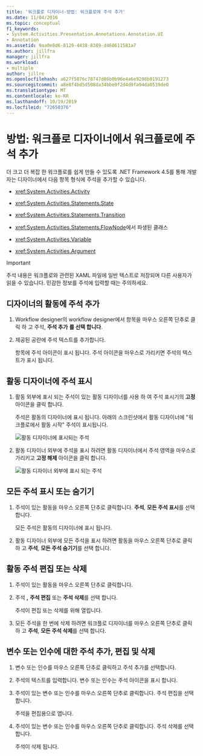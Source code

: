 ```yaml
---
title: '워크플로 디자이너-방법: 워크플로에 주석 추가'
ms.date: 11/04/2016
ms.topic: conceptual
f1_keywords:
- System.Activities.Presentation.Annotations.Annotation.UI
- Annotation
ms.assetid: 9aa0e8d6-8129-4438-8389-d460611581a7
ms.author: jillfra
manager: jillfra
ms.workload:
- multiple
author: jillre
ms.openlocfilehash: a627f5076c78747d86b0b96e4a6e9208b0191273
ms.sourcegitcommit: a8e8f4bd5d508da34bbe9f2d4d9fa94da0539de0
ms.translationtype: MT
ms.contentlocale: ko-KR
ms.lasthandoff: 10/19/2019
ms.locfileid: "72650376"
---
```

# <a name="how-to-add-comments-to-a-workflow-in-the-workflow-designer"></a>방법: 워크플로 디자이너에서 워크플로에 주석 추가

더 크고 더 복잡 한 워크플로를 쉽게 만들 수 있도록 .NET Framework 4.5를 통해 개발자는 디자이너에서 다음 항목 형식에 주석을 추가할 수 있습니다.

- <xref:System.Activities.Activity>

- <xref:System.Activities.Statements.State>

- <xref:System.Activities.Statements.Transition>

- <xref:System.Activities.Statements.FlowNode>에서 파생된 클래스

- <xref:System.Activities.Variable>

- <xref:System.Activities.Argument>

> [!IMPORTANT]
> 주석 내용은 워크플로와 관련된 XAML 파일에 일반 텍스트로 저장되며 다른 사용자가 읽을 수 있습니다. 민감한 정보를 주석에 입력할 때는 주의하세요.

## <a name="adding-an-annotation-to-an-activity-in-the-designer"></a>디자이너의 활동에 주석 추가

1. Workflow designer의 workflow designer에서 항목을 마우스 오른쪽 단추로 클릭 하 고 주석, **주석 추가** **를 선택 합니다**.

1. 제공된 공란에 주석 텍스트를 추가합니다.

   항목에 주석 아이콘이 표시 됩니다. 주석 아이콘을 마우스로 가리키면 주석의 텍스트가 표시 됩니다.

## <a name="displaying-an-annotation-in-an-activitys-designer"></a>활동 디자이너에 주석 표시

1. 활동 외부에 표시 되는 주석이 있는 활동 디자이너를 사용 하 여 주석 표시기의 **고정** 아이콘을 클릭 합니다.

   주석은 활동의 디자이너에 표시 됩니다. 아래의 스크린샷에서 활동 디자이너에 "워크플로에서 활동 시작" 주석이 표시됩니다.

   ![활동 디자이너에 표시되는 주석](../workflow-designer/media/annotationindesigner.png)

2. 활동 디자이너 외부에 주석을 표시 하려면 활동 디자이너에서 주석 영역을 마우스로 가리키고 **고정 해제** 아이콘을 클릭 합니다.

   ![활동 디자이너 외부에 표시 되는 주석](../workflow-designer/media/annotationoutsidedesigner.png)

## <a name="showing-or-hiding-all-annotations"></a>모든 주석 표시 또는 숨기기

1. 주석이 있는 활동을 마우스 오른쪽 단추로 클릭합니다. **주석**, **모든 주석 표시**를 선택 합니다.

   모든 주석은 활동의 디자이너에 표시 됩니다.

1. 활동 디자이너 외부에 모든 주석을 표시 하려면 활동을 마우스 오른쪽 단추로 클릭 하 고 **주석**, **모든 주석 숨기기**를 선택 합니다.

## <a name="editing-or-deleting-an-annotation-for-an-activity"></a>활동 주석 편집 또는 삭제

1. 주석이 있는 활동을 마우스 오른쪽 단추로 클릭합니다.

1. 주석 **,** **주석 편집** 또는 **주석 삭제**를 선택 합니다.

   주석이 편집 또는 삭제를 위해 열립니다.

1. 모든 주석을 한 번에 삭제 하려면 워크플로 디자이너를 마우스 오른쪽 단추로 클릭 하 고 **주석**, **모든 주석 삭제**를 선택 합니다.

## <a name="adding-editing-and-deleting-an-annotation-for-a-variable-or-argument"></a>변수 또는 인수에 대한 주석 추가, 편집 및 삭제

1. 변수 또는 인수를 마우스 오른쪽 단추로 클릭하고 주석 추가를 선택합니다.

1. 주석의 텍스트를 입력합니다. 변수 또는 인수는 주석 아이콘을 표시 합니다.

1. 주석이 있는 변수 또는 인수를 마우스 오른쪽 단추로 클릭합니다. 주석 편집을 선택합니다.

   주석을 편집용으로 엽니다.

1. 주석이 있는 변수 또는 인수를 마우스 오른쪽 단추로 클릭합니다. 주석 삭제를 선택합니다.

   주석이 삭제 됩니다.